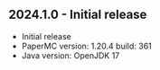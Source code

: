 <!-- https://developers.home-assistant.io/docs/add-ons/presentation#keeping-a-changelog -->

## 2024.1.0 - Initial release

- Initial release
- PaperMC version: 1.20.4 build: 361
- Java version: OpenJDK 17
